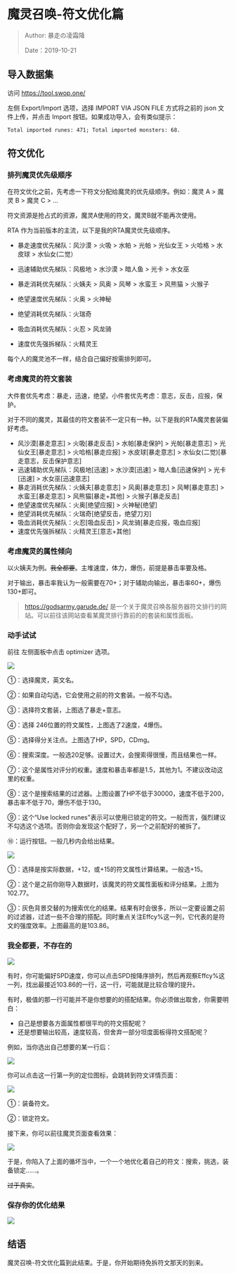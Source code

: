 # 魔灵召唤-符文优化篇

> Author: 暴走の凌霜降
>
> Date：2019-10-21

## 导入数据集

访问 https://tool.swop.one/ 

左侧 Export/Import 选项，选择 IMPORT VIA JSON FILE 方式将之前的 json 文件上传，并点击 Import 按钮。如果成功导入，会有类似提示：

```
Total imported runes: 471; Total imported monsters: 68.
```

## 符文优化

### 排列魔灵优先级顺序

在符文优化之前，先考虑一下符文分配给魔灵的优先级顺序。例如：魔灵 A > 魔灵 B > 魔灵 C > ...

符文资源是抢占式的资源，魔灵A使用的符文，魔灵B就不能再次使用。

RTA 作为当前版本的主流，以下是我的RTA魔灵优先级顺序。

- 暴走速度优先梯队：风沙漠 > 火吸 > 水帕 > 光帕 > 光仙女王 > 火哈格 > 水皮球 > 水仙女(二觉）

- 迅速辅助优先梯队：风极地 > 水沙漠 > 暗人鱼 > 光卡 > 水女巫

- 暴走消耗优先梯队：火姨夫 > 风奥 > 风琴 > 水蛮王 > 风熊猫 > 火猴子

- 绝望速度优先梯队：火奥 > 火神秘 

- 绝望消耗优先梯队：火瑞奇

- 吸血消耗优先梯队：火忍 > 风龙骑

- 速度优先强拆梯队：火精灵王

每个人的魔灵池不一样，结合自己偏好按需排列即可。

### 考虑魔灵的符文套装

大件套优先考虑：暴走，迅速，绝望。小件套优先考虑：意志，反击，应报，保护。

对于不同的魔灵，其最佳的符文套装不一定只有一种。以下是我的RTA魔灵套装偏好考虑。

- 风沙漠[暴走意志] > 火吸[暴走反击] > 水帕[暴走保护] > 光帕[暴走意志] > 光仙女王[暴走意志] > 火哈格[暴走应报] > 水皮球[暴走意志] > 水仙女(二觉)[暴走意志，反击保护意志]
- 迅速辅助优先梯队：风极地[迅速] > 水沙漠[迅速] > 暗人鱼[迅速保护] > 光卡[迅速] > 水女巫[迅速意志]
- 暴走消耗优先梯队：火姨夫[暴走意志] > 风奥[暴走意志] > 风琴[暴走意志] > 水蛮王[暴走意志] > 风熊猫[暴走+其他] > 火猴子[暴走反击]
- 绝望速度优先梯队：火奥[绝望应报] > 火神秘[绝望] 
- 绝望消耗优先梯队：火瑞奇[绝望反击，绝望刀刃]
- 吸血消耗优先梯队：火忍[吸血反击] > 风龙骑[暴走应报，吸血应报]
- 速度优先强拆梯队：火精灵王[意志+其他]

### 考虑魔灵的属性倾向

以火姨夫为例。~~我全都要~~。主堆速度，体力，爆伤，前提是暴击率要及格。

对于输出，暴击率我认为一般需要在70+；对于辅助向输出，暴击率60+，爆伤130+即可。

>https://godsarmy.garude.de/ 
>是一个关于魔灵召唤各服务器符文排行的网站。可以前往该网站查看某魔灵排行靠前的的套装和属性面板。

### 动手试试

前往 左侧面板中点击 optimizer 选项。

![](assets/optimizer-panel-1571649331518.jpg)

①：选择魔灵，英文名。

②：如果自动勾选，它会使用之前的符文套装。一般不勾选。

③：选择符文套装，上图选了暴走+意志。

④：选择 246位置的符文属性，上图选了2速度，4爆伤。

⑤：选择得分关注点。上图选了HP，SPD，CDmg。

⑥：搜索深度。一般选20足够。设置过大，会搜索得很慢，而且结果也一样。

⑦：这个是属性对评分的权重。速度和暴击率都是1.5，其他为1。不建议改动这里的权重。

⑧：这个是搜索结果的过滤器。上图设置了HP不低于30000，速度不低于200，暴击率不低于70，爆伤不低于130。

⑨：这个“Use locked runes"表示可以使用已锁定的符文。一般而言，强烈建议不勾选这个选项。否则你会发现这个配好了，另一个之前配好的被拆了。

⑩：运行按钮。一般几秒内会给出结果。

![](assets/optimizer-result.jpg)

①：选择是按实际数据，+12，或+15的符文属性计算结果。一般选+15。

②：这个是之前你刚导入数据时，该魔灵的符文属性面板和评分结果。上图为102.77。

③：灰色背景交替的为搜索优化的结果。结果有时会很多，所以一定要设置之前的过滤器，过滤一些不合理的搭配。同时重点关注Effcy%这一列，它代表的是符文的强度效率。上图最高的是103.86。

### 我全都要，不存在的

![](assets/select-1.jpg)

有时，你可能偏好SPD速度，你可以点击SPD按降序排列，然后再观察Effcy%这一列，找出最接近103.86的一行，这一行，可能就是比较合理的提升。

有时，极值的那一行可能并不是你想要的的搭配结果。你必须做出取舍，你需要明白：
- 自己是想要各方面属性都很平均的符文搭配呢？
- 还是想要输出较高，速度较高，但舍弃一部分坦度面板得符文搭配呢？

例如，当你选出自己想要的某一行后：

![](assets/select-final.jpg)

你可以点击这一行第一列的定位图标，会跳转到符文详情页面：

![](assets/jump-to-runes-manage.jpg)

①：装备符文。

②：锁定符文。

接下来，你可以前往魔灵页面查看效果：

![](assets/preview-your-monsters.jpg)

于是，你陷入了上面的循坏当中，一个一个地优化着自己的符文：搜索，挑选，装备锁定......。

~~过于真实~~。

### 保存你的优化结果

![](assets/export-data.jpg)

## 结语

魔灵召唤-符文优化篇到此结束。于是，你开始期待免拆符文那天的到来。

